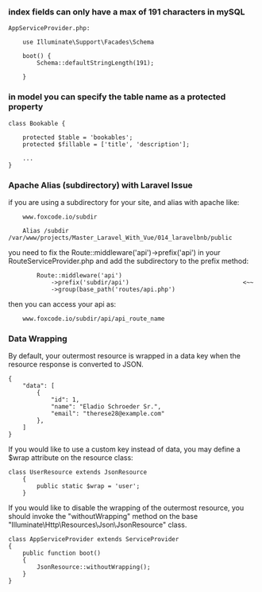 
<!-- --------------------------------------------------------------- -->
### index fields can only have a max of 191 characters in mySQL

    AppServiceProvider.php:

        use Illuminate\Support\Facades\Schema

        boot() {
            Schema::defaultStringLength(191);
            
        }

<!-- --------------------------------------------------------------- -->

### in model you can specify the table name as a protected property

    class Bookable {
        
        protected $table = 'bookables';
        protected $fillable = ['title', 'description'];

        ...
    }

<!-- --------------------------------------------------------------- -->

### Apache Alias (subdirectory) with Laravel Issue

if you are using a subdirectory for your site, and alias with apache like:

        www.foxcode.io/subdir

        Alias /subdir /var/www/projects/Master_Laravel_With_Vue/014_laravelbnb/public

you need to fix the Route::middleware('api')->prefix('api') in your
RouteServiceProvider.php and add the subdirectory to the prefix method:

            Route::middleware('api')
                ->prefix('subdir/api')                                <~~
                ->group(base_path('routes/api.php')

then you can access your api as:

        www.foxcode.io/subdir/api/api_route_name

<!-- --------------------------------------------------------------- -->

### Data Wrapping

By default, your outermost resource is wrapped in a data key when the 
resource response is converted to JSON. 

    {
        "data": [
            {
                "id": 1,
                "name": "Eladio Schroeder Sr.",
                "email": "therese28@example.com"
            },
        ]
    }            

If you would like to use a custom key instead of data, you may define a $wrap 
attribute on the resource class:

    class UserResource extends JsonResource
        {
            public static $wrap = 'user';
        }

If you would like to disable the wrapping of the outermost resource, you 
should invoke the "withoutWrapping" method on the base
"Illuminate\Http\Resources\Json\JsonResource" class.

    class AppServiceProvider extends ServiceProvider
    {
        public function boot()
        {
            JsonResource::withoutWrapping();
        }
    }

